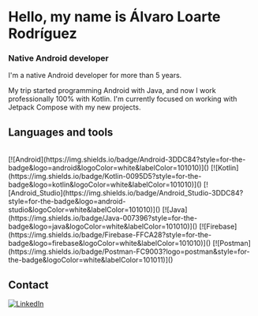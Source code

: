 # Hello, my name is Álvaro Loarte Rodríguez
### Native Android developer
I'm a native Android developer for more than 5 years. 

My trip started programming Android with Java, and now I work professionally 100% with Kotlin.  I'm currently focused on working with Jetpack Compose with my new projects.

## Languages and tools
</br>
[![Android](https://img.shields.io/badge/Android-3DDC84?style=for-the-badge&logo=android&logoColor=white&labelColor=101010)]()
[![Kotlin](https://img.shields.io/badge/Kotlin-0095D5?style=for-the-badge&logo=kotlin&logoColor=white&labelColor=101010)]()
[![Android_Studio](https://img.shields.io/badge/Android_Studio-3DDC84?style=for-the-badge&logo=android-studio&logoColor=white&labelColor=101010)]()
[![Java](https://img.shields.io/badge/Java-007396?style=for-the-badge&logo=java&logoColor=white&labelColor=101010)]()
[![Firebase](https://img.shields.io/badge/Firebase-FFCA28?style=for-the-badge&logo=firebase&logoColor=white&labelColor=101010)]()
[![Postman](https://img.shields.io/badge/Postman-FC9003?logo=postman&style=for-the-badge&logoColor=white&labelColor=101011)]()
</br>

## Contact

<a target="_blank" href="[linkedin.com/in/alvaro-loarte-rodriguez](https://www.linkedin.com/in/alvaro-loarte-rodriguez)/"><img src="https://img.shields.io/badge/LinkedIn-%230077B5.svg?&style=for-the-badge&logo=linkedin&logoColor=white" alt="LinkedIn"></a>

